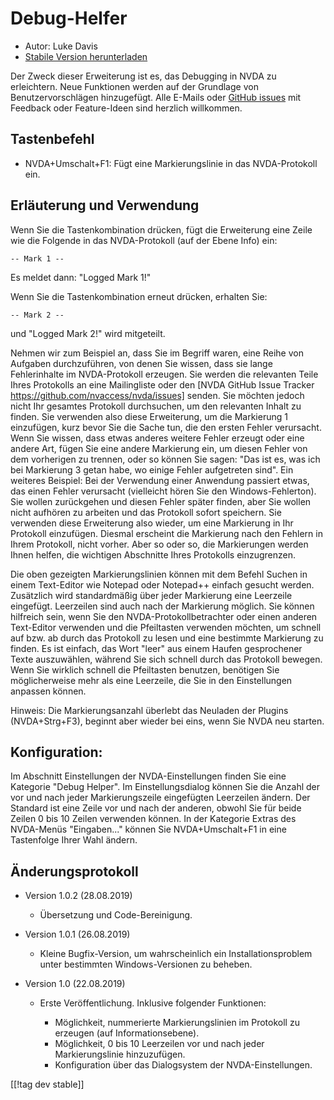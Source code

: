 # Debug-Helfer #

* Autor: Luke Davis
* [Stabile Version herunterladen][1]

Der Zweck dieser Erweiterung ist es, das Debugging in NVDA zu erleichtern.
Neue Funktionen werden auf der Grundlage von Benutzervorschlägen
hinzugefügt. Alle E-Mails oder [GitHub
issues](https://github.com/XLTechie/debugHelper) mit Feedback oder
Feature-Ideen sind herzlich willkommen.

## Tastenbefehl

* NVDA+Umschalt+F1: Fügt eine Markierungslinie in das NVDA-Protokoll ein.

## Erläuterung und Verwendung

Wenn Sie die Tastenkombination drücken, fügt die Erweiterung eine Zeile wie
die Folgende in das NVDA-Protokoll (auf der Ebene Info) ein:

``` -- Mark 1 -- ```

Es meldet dann: "Logged Mark 1!"

Wenn Sie die Tastenkombination erneut drücken, erhalten Sie:

``` -- Mark 2 -- ```

und "Logged Mark 2!" wird mitgeteilt.

Nehmen wir zum Beispiel an, dass Sie im Begriff waren, eine Reihe von
Aufgaben durchzuführen, von denen Sie wissen, dass sie lange Fehlerinhalte
im NVDA-Protokoll erzeugen. Sie werden die relevanten Teile Ihres Protokolls
an eine Mailingliste oder den [NVDA GitHub Issue Tracker
https://github.com/nvaccess/nvda/issues] senden. Sie möchten jedoch nicht
Ihr gesamtes Protokoll durchsuchen, um den relevanten Inhalt zu finden. Sie
verwenden also diese Erweiterung, um die Markierung 1 einzufügen, kurz bevor
Sie die Sache tun, die den ersten Fehler verursacht. Wenn Sie wissen, dass
etwas anderes weitere Fehler erzeugt oder eine andere Art, fügen Sie eine
andere Markierung ein, um diesen Fehler von dem vorherigen zu trennen, oder
so können Sie sagen: "Das ist es, was ich bei Markierung 3 getan habe, wo
einige Fehler aufgetreten sind". Ein weiteres Beispiel: Bei der Verwendung
einer Anwendung passiert etwas, das einen Fehler verursacht (vielleicht
hören Sie den Windows-Fehlerton). Sie wollen zurückgehen und diesen Fehler
später finden, aber Sie wollen nicht aufhören zu arbeiten und das Protokoll
sofort speichern. Sie verwenden diese Erweiterung also wieder, um eine
Markierung in Ihr Protokoll einzufügen. Diesmal erscheint die Markierung
nach den Fehlern in Ihrem Protokoll, nicht vorher. Aber so oder so, die
Markierungen werden Ihnen helfen, die wichtigen Abschnitte Ihres Protokolls
einzugrenzen.

Die oben gezeigten Markierungslinien können mit dem Befehl Suchen in einem
Text-Editor wie Notepad oder Notepad++ einfach gesucht werden. Zusätzlich
wird standardmäßig über jeder Markierung eine Leerzeile
eingefügt. Leerzeilen sind auch nach der Markierung möglich. Sie können
hilfreich sein, wenn Sie den NVDA-Protokollbetrachter oder einen anderen
Text-Editor verwenden und die Pfeiltasten verwenden möchten, um schnell auf
bzw. ab durch das Protokoll zu lesen und eine bestimmte Markierung zu
finden. Es ist einfach, das Wort "leer" aus einem Haufen gesprochener Texte
auszuwählen, während Sie sich schnell durch das Protokoll bewegen. Wenn Sie
wirklich schnell die Pfeiltasten benutzen, benötigen Sie möglicherweise mehr
als eine Leerzeile, die Sie in den Einstellungen anpassen können.

Hinweis: Die Markierungsanzahl überlebt das Neuladen der Plugins
(NVDA+Strg+F3), beginnt aber wieder bei eins, wenn Sie NVDA neu starten.

## Konfiguration:

Im Abschnitt Einstellungen der NVDA-Einstellungen finden Sie eine Kategorie
"Debug Helper". Im Einstellungsdialog können Sie die Anzahl der vor und nach
jeder Markierungszeile eingefügten Leerzeilen ändern. Der Standard ist eine
Zeile vor und nach der anderen, obwohl Sie für beide Zeilen 0 bis 10 Zeilen
verwenden können. In der Kategorie Extras des NVDA-Menüs "Eingaben..."
können Sie NVDA+Umschalt+F1 in eine Tastenfolge Ihrer Wahl ändern.

## Änderungsprotokoll

* Version 1.0.2 (28.08.2019)

    - Übersetzung und Code-Bereinigung.

* Version 1.0.1 (26.08.2019)

    - Kleine Bugfix-Version, um wahrscheinlich ein Installationsproblem
      unter bestimmten Windows-Versionen zu beheben.

* Version 1.0 (22.08.2019)

    - Erste Veröffentlichung. Inklusive folgender Funktionen:

        + Möglichkeit, nummerierte Markierungslinien im Protokoll zu
          erzeugen (auf Informationsebene).
        + Möglichkeit, 0 bis 10 Leerzeilen vor und nach jeder
          Markierungslinie hinzuzufügen.
        + Konfiguration über das Dialogsystem der NVDA-Einstellungen.

[[!tag dev stable]]

[1]: https://addons.nvda-project.org/files/get.php?file=debughelper
